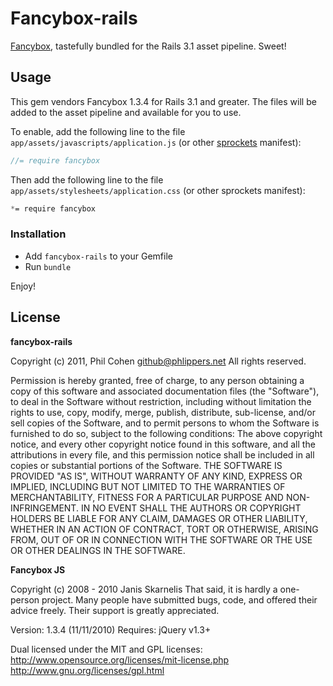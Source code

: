 # Fancybox-rails

[Fancybox](http://fancybox.net/), tastefully bundled for the Rails 3.1 asset pipeline. Sweet!


## Usage

This gem vendors Fancybox 1.3.4 for Rails 3.1 and greater. The files will be added to the asset pipeline and available for you to use.

To enable, add the following line to the file `app/assets/javascripts/application.js` (or other [sprockets](https://github.com/sstephenson/sprockets) manifest):

``` javascript
//= require fancybox
```

Then add the following line to the file `app/assets/stylesheets/application.css` (or other sprockets manifest):

``` css
*= require fancybox
```

### Installation

* Add `fancybox-rails` to your Gemfile
* Run `bundle`

Enjoy!


## License

**fancybox-rails**

Copyright (c) 2011, Phil Cohen github@phlippers.net All rights reserved.

Permission is hereby granted, free of charge, to any person obtaining a copy of this software and associated documentation files (the "Software"), to deal in the Software without restriction, including without limitation the rights to use, copy, modify, merge, publish, distribute, sub-license, and/or sell copies of the Software, and to permit persons to whom the Software is furnished to do so, subject to the following conditions:
The above copyright notice, and every other copyright notice found in this software, and all the attributions in every file, and this permission notice shall be included in all copies or substantial portions of the Software.
THE SOFTWARE IS PROVIDED "AS IS", WITHOUT WARRANTY OF ANY KIND, EXPRESS OR IMPLIED, INCLUDING BUT NOT LIMITED TO THE WARRANTIES OF MERCHANTABILITY, FITNESS FOR A PARTICULAR PURPOSE AND NON-INFRINGEMENT. IN NO EVENT SHALL THE AUTHORS OR COPYRIGHT HOLDERS BE LIABLE FOR ANY CLAIM, DAMAGES OR OTHER LIABILITY, WHETHER IN AN ACTION OF CONTRACT, TORT OR OTHERWISE, ARISING FROM, OUT OF OR IN CONNECTION WITH THE SOFTWARE OR THE USE OR OTHER DEALINGS IN THE SOFTWARE.

**Fancybox JS**

Copyright (c) 2008 - 2010 Janis Skarnelis
That said, it is hardly a one-person project. Many people have submitted bugs, code, and offered their advice freely. Their support is greatly appreciated.

Version: 1.3.4 (11/11/2010)
Requires: jQuery v1.3+

Dual licensed under the MIT and GPL licenses:
  http://www.opensource.org/licenses/mit-license.php
  http://www.gnu.org/licenses/gpl.html
